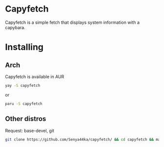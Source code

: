 # Сapyfetch
Capyfetch is a simple fetch that displays system information with a capybara.

# Installing
## Arch
Capyfetch is available in AUR
```bash
yay -S capyfetch
```
or
```bash
paru -S capyfetch
```
## Other distros
Request: base-devel, git
```bash
git clone https://github.com/Senya44ka/capyfetch/ && cd capyfetch && makepkg -si
```
